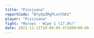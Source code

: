 ```yaml
---
title: "Pissjuana"
reportCode: "B7yXpZMgPLvnYGK2"
player: "Pissjuana"
fight: "Moroes - Wipe 1 (17.8%)"
date: 2021-11-11T20:08:04.971000+00:00
---
```

